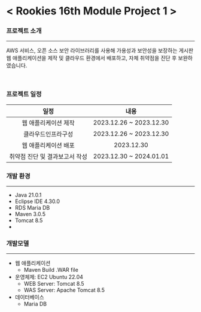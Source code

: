 # < Rookies 16th Module Project 1 >


### 프로젝트 소개
* * *

AWS 서비스, 오픈 소스 보안 라이브러리를 사용해 가용성과 보안성을 보장하는 게시판 웹 애플리케이션을
제작 및 클라우드 환경에서 배포하고, 자체 취약점을 진단 후 보완하였습니다.

</br> 

### 프로젝트 일정 
|일정|내용|
|:----:|:---:|
|웹 애플리케이션 제작|2023.12.26 ~ 2023.12.30|
|클라우드인프라구성|2023.12.26 ~ 2023.12.30|
|웹 애플리케이션 배포|2023.12.30|
|취약점 진단 및 결과보고서 작성|2023.12.30 ~ 2024.01.01|


### 개발 환경 
***
- Java 21.0.1
- Eclipse IDE 4.30.0
- RDS Maria DB
- Maven 3.0.5
- Tomcat 8.5
- 
### 개발모델 
* * *
- 웹 애플리케이션
    - Maven Build .WAR file
- 운영체제: EC2 Ubuntu 22.04
    - WEB Server: Tomcat 8.5
    - WAS Server: Apache Tomcat 8.5
- 데이터베이스
    - Maria DB 








